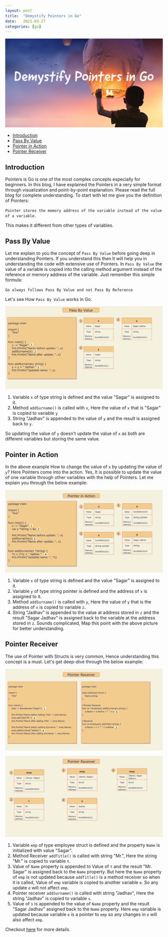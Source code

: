 ```yaml
---
layout: post
title:  "Demystify Pointers in Go"
date:   2021-03-27
categories: [go]
---
```


![Demystify Pointers in Go](https://raw.githubusercontent.com/sagar-jadhav/sagar-jadhav.github.io/master/static/img/_posts/pointers_go.png)

- [Introduction](#introduction)
- [Pass By Value](#pass-by-value)
- [Pointer in Action](#pointer-in-action)
- [Pointer Receiver](#pointer-receiver)

## Introduction

Pointers is Go is one of the most complex concepts especially for beginners. In this blog, I have explained the Pointers in a very simple format through visualization and point-by-point explanation. Please read the full blog for complete understanding. To start with let me give you the definition of Pointers:

``
Pointer stores the memory address of the variable instead of the value of a variable. 
``

This makes it different from other types of variables.

## Pass By Value

Let me explain to you the concept of `Pass By Value` before going deep in understanding Pointers. If you understand this then It will help you in understanding the code with extensive use of Pointers. In `Pass By Value` the value of a variable is copied into the calling method argument instead of the reference or memory address of the variable. Just remember this simple formula:

``
 Go always follows Pass By Value and not Pass By Reference
``

Let's see How `Pass By Value` works in Go.

![Pass By Value](https://raw.githubusercontent.com/sagar-jadhav/sagar-jadhav.github.io/master/static/img/_posts/pass_by_value.png)

1. Variable `x` of type string is defined and the value "Sagar" is assigned to it.
2. Method `addSurname()` is called with `x`, Here the value of `x` that is "Sagar" is copied to variable `y`
3. String "Jadhav" is appended to the value of `y` and the result is assigned back to `y`.

So updating the value of `y` doesn't update the value of `x` as both are different variables but storing the same value.

## Pointer in Action

In the above example How to change the value of `x` by updating the value of `y`? Here Pointers come into the action. Yes, It is possible to update the value of one variable through other variables with the help of Pointers. Let me explain you through the below example:

![Pointer in Action](https://raw.githubusercontent.com/sagar-jadhav/sagar-jadhav.github.io/master/static/img/_posts/pointer_in_action.png)

1. Variable `x` of type string is defined and the value "Sagar" is assigned to it.
2. Variable `y` of type string pointer is defined and the address of `x` is assigned to it.
3. Method `addSurname()` is called with `y`, Here the value of `y` that is the address of `x` is copied to variable `z`.
4. String "Jadhav" is appended to the value at address stored in `z` and the result "Sagar Jadhav" is assigned back to the variable at the address stored in `z`. Sounds complicated, Map this point with the above picture for better understanding.

## Pointer Receiver

The use of Pointer with Structs is very common, Hence understanding this concept is a must. Let's get deep-dive through the below example:

![Pointer Receiver](https://raw.githubusercontent.com/sagar-jadhav/sagar-jadhav.github.io/master/static/img/_posts/pointer_receiver_1.png)

![Pointer Receiver](https://raw.githubusercontent.com/sagar-jadhav/sagar-jadhav.github.io/master/static/img/_posts/pointer_receiver_2.png)

1. Variable `emp` of type employee struct is defined and the property `Name` is initialized with value "Sagar".
2. Method Receiver `addTitle()` is called with string "Mr.", Here the string "Mr." is copied to variable `t`.
3. Value of `Name` property is appended to Value of `t` and the result "Mr. Sagar" is assigned back to the `Name` property. But here the `Name` property of `emp` is not updated because `addTitle()` is a method receiver so when it is called, Value of `emp` variable is copied to another variable `e`. So any update `e` will not affect `emp`.
4. Pointer receiver `addSurname()` is called with string "Jadhav", Here the string "Jadhav" is copied to variable `s`.
5. Value of `s` is appended to the value of `Name` property and the result "Sagar Jadhav" assigned back to the `Name` property. Here `emp` variable is updated because variable `e` is a pointer to `emp` so any changes in `e` will also affect `emp`.

Checkout [here](https://tour.golang.org/methods/4) for more details. 
